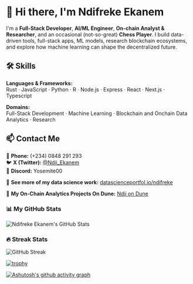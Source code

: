 # 👋 Hi there, I'm Ndifreke Ekanem

I'm a **Full-Stack Developer**, **AI/ML Engineer**, **On-chain Analyst & Researcher**, and an occasional (not-so-great) **Chess Player**. I build data-driven tools, full-stack apps, ML models, research blockchain ecosystems, and explore how machine learning can shape the decentralized future.

## 🛠️ Skills

**Languages & Frameworks:**  
Rust · JavaScript · Python · R · Node.js · Express · React · Next.js · Typescript 

**Domains:**  
Full-Stack Development · Machine Learning · Blockchain and Onchain Data Analytics · Research

## 📫 Contact Me

📱 **Phone:** (+234) 0848 291 293  
🐦 **X (Twitter):** [@Ndii_Ekanem](https://x.com/Ndii_Ekanem)  
💬 **Discord:** Yosemite00

🔗 **See more of my data science work:** [datascienceportfol.io/ndifreke](https://www.datascienceportfol.io/ndifreke)

🔗 **My On-Chain Analytics Projects On Dune:** [Ndii on Dune](https://dune.com/ndii)


### 📊 My GitHub Stats
![Ndifreke Ekanem's GitHub Stats](https://github-readme-stats.vercel.app/api?username=Ndifreke000&show_icons=true&theme=dark&count_private=true)


### 🔥 Streak Stats
![GitHub Streak](https://streak-stats.demolab.com?user=Ndifreke000&theme=dark&date_format=M%20j%5B%2C%20Y%5D)



[![trophy](https://github-profile-trophy.vercel.app/?username=Ndifreke000&theme=monokai)](https://github.com/ryo-ma/github-profile-trophy)


[![Ashutosh's github activity graph](https://github-readme-activity-graph.vercel.app/graph?username=Ndifreke000&theme=react)](https://github.com/ashutosh00710/github-readme-activity-graph)
